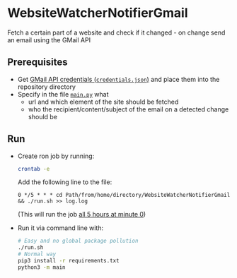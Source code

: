 # WebsiteWatcherNotifierGmail

Fetch a certain part of a website and check if it changed - on change send an email using the GMail API

## Prerequisites

- Get [GMail API credentials (`credentials.json`)](https://developers.google.com/gmail/api/quickstart/python) and place them into the repository directory
- Specify in the file [`main.py`](main.py) what
  - url and which element of the site should be fetched
  - who the recipient/content/subject of the email on a detected change should be

## Run

- Create ron job by running:

  ```sh
  crontab -e
  ```

  Add the following line to the file:

  ```text
  0 */5 * * * cd Path/from/home/directory/WebsiteWatcherNotifierGmail && ./run.sh >> log.log
  ```

  (This will run the job [all 5 hours at minute 0](https://crontab.guru/#0_*/5_*_*_*))
- Run it via command line with:

  ```sh
  # Easy and no global package pollution
  ./run.sh
  # Normal way
  pip3 install -r requirements.txt
  python3 -m main
  ```
